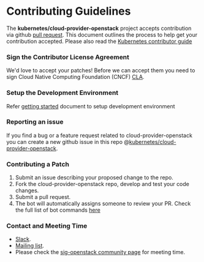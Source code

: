 # Contributing Guidelines

The **kubernetes/cloud-provider-openstack** project accepts contribution via github [pull request](https://help.github.com/articles/about-pull-requests/). This document outlines the process to help get your contribution accepted. Please also read the [Kubernetes contributor guide](https://github.com/kubernetes/community/blob/master/contributors/guide/README.md)

### Sign the Contributor License Agreement

We'd love to accept your patches! Before we can accept them you need to sign Cloud Native Computing Foundation (CNCF) [CLA](https://github.com/kubernetes/community/blob/master/CLA.md).

### Setup the Development Environment 
Refer [getting started](https://github.com/kubernetes/cloud-provider-openstack/blob/master/docs/getting-started-provider-dev.md)  document to setup development environment

### Reporting an issue
If you find a bug or a feature request related to cloud-provider-openstack you can create a new github issue in this repo @[kubernetes/cloud-provider-openstack](https://github.com/kubernetes/cloud-provider-openstack/issues).

### Contributing a Patch
1. Submit an issue describing your proposed change to the repo.
2. Fork the cloud-provider-openstack repo, develop and test your code changes.
3. Submit a pull request.
4. The bot will automatically assigns someone to review your PR. Check the full list of bot commands [here](https://prow.k8s.io/command-help)

### Contact and Meeting Time

* [Slack](https://kubernetes.slack.com/messages/sig-openstack).
* [Mailing list](https://groups.google.com/forum/#!forum/kubernetes-sig-openstack).
* Please check the [sig-openstack community page](https://github.com/kubernetes/community/tree/master/sig-cloud-provider#provider-openstack) for meeting time.
